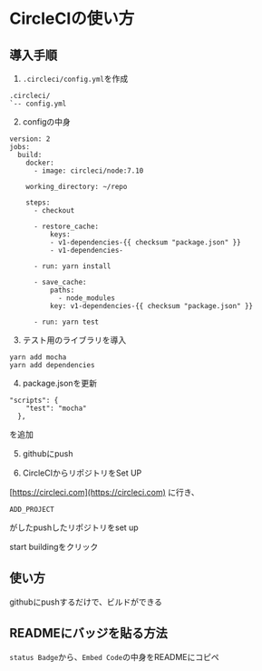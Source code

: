 # CircleCIの使い方

## 導入手順

1. `.circleci/config.yml`を作成

```
.circleci/
`-- config.yml
```
2. configの中身

```
version: 2
jobs:
  build:
    docker:
      - image: circleci/node:7.10

    working_directory: ~/repo

    steps:
      - checkout

      - restore_cache:
          keys:
          - v1-dependencies-{{ checksum "package.json" }}
          - v1-dependencies-

      - run: yarn install

      - save_cache:
          paths:
            - node_modules
          key: v1-dependencies-{{ checksum "package.json" }}
        
      - run: yarn test
```

3. テスト用のライブラリを導入

```
yarn add mocha
yarn add dependencies
```

4. package.jsonを更新

```
"scripts": {
    "test": "mocha"
  },
```
を追加

5. githubにpush

6. CircleCIからリポジトリをSet UP

[https://circleci.com](https://circleci.com)
に行き、

`ADD_PROJECT`

がしたpushしたリポジトリをset up

start buildingをクリック


## 使い方
githubにpushするだけで、ビルドができる

## READMEにバッジを貼る方法

`status Badge`から、`Embed Code`の中身をREADMEにコピペ

